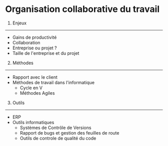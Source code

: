 Organisation collaborative du travail
=====================================

1. Enjeux
---------

- Gains de productivité
- Collaboration
- Entreprise ou projet ?
- Taille de l'entreprise et du projet

2. Méthodes
-----------

- Rapport avec le client
- Méthodes de travail dans l'informatique
	- Cycle en V
	- Méthodes Agiles
 
3. Outils
---------

- ERP
- Outils informatiques
	- Systèmes de Contrôle de Versions
	- Rapport de bugs et gestion des feuilles de route
	- Outils de controle de qualité du code
